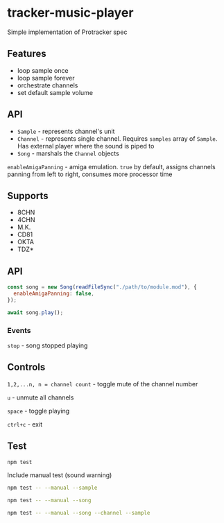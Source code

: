 # tracker-music-player

Simple implementation of Protracker spec

## Features

- loop sample once
- loop sample forever
- orchestrate channels
- set default sample volume

## API

- `Sample` - represents channel's unit
- `Channel` - represents single channel. Requires `samples` array of `Sample`. Has external player where the sound is piped to
- `Song` - marshals the `Channel` objects

`enableAmigaPanning` - amiga emulation. `true` by default, assigns channels panning from left to right, consumes more processor time

## Supports

- 8CHN
- 4CHN
- M.K.
- CD81
- OKTA
- TDZ\*

## API

```js
const song = new Song(readFileSync("./path/to/module.mod"), {
  enableAmigaPanning: false,
});

await song.play();
```

### Events

`stop` - song stopped playing

## Controls

`1,2,...n, n = channel count` - toggle mute of the channel number

`u` - unmute all channels

`space` - toggle playing

`ctrl+c` - exit

## Test

```bash
npm test
```

Include manual test (sound warning)

```bash
npm test -- --manual --sample
```

```bash
npm test -- --manual --song
```

```bash
npm test -- --manual --song --channel --sample
```
